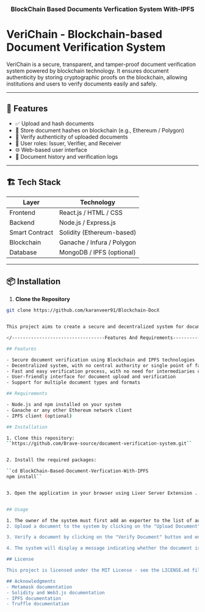 
  <h3 align="center">BlockChain Based Documents Verfication System With-IPFS</h3>

  # VeriChain - Blockchain-based Document Verification System

VeriChain is a secure, transparent, and tamper-proof document verification system powered by blockchain technology. It ensures document authenticity by storing cryptographic proofs on the blockchain, allowing institutions and users to verify documents easily and safely.

---

## 🚀 Features

- ✅ Upload and hash documents
- 🔐 Store document hashes on blockchain (e.g., Ethereum / Polygon)
- 📄 Verify authenticity of uploaded documents
- 👤 User roles: Issuer, Verifier, and Receiver
- 🌐 Web-based user interface
- 🧾 Document history and verification logs

---

## 🏗️ Tech Stack

| Layer        | Technology               |
|-------------|--------------------------|
| Frontend     | React.js / HTML / CSS     |
| Backend      | Node.js / Express.js      |
| Smart Contract | Solidity (Ethereum-based) |
| Blockchain   | Ganache / Infura / Polygon |
| Database     | MongoDB / IPFS (optional) |

---

## 📦 Installation

1. **Clone the Repository**

```bash
git clone https://github.com/karanveer91/Blockchain-DocX


This project aims to create a secure and decentralized system for document verification using Blockchain and InterPlanetary File System (IPFS) technologies. The system stores the hash of the documents in the Blockchain network and the documents themselves in the IPFS network. This ensures that the documents cannot be tampered with or altered, and they can be easily retrieved and verified by authorized parties.

</----------------------------------Features And Requirements------------------------------------------------>

## Features

- Secure document verification using Blockchain and IPFS technologies
- Decentralized system, with no central authority or single point of failure
- Fast and easy verification process, with no need for intermediaries or third-party services
- User-friendly interface for document upload and verification
- Support for multiple document types and formats

## Requirements

- Node.js and npm installed on your system
- Ganache or any other Ethereum network client
- IPFS client (optional)

## Installation

1. Clone this repository: 
``https://github.com/Brave-source/document-verification-system.git``


2. Install the required packages:

``cd BlockChain-Based-Document-Verfication-With-IPFS
npm install``


3. Open the application in your browser using Liver Server Extension .


## Usage

1. The owner of the system must first add an exporter to the list of authorized parties. This is done by clicking on the "Add Exporter" button and entering the exporter's Ethereum address.
2. Upload a document to the system by clicking on the "Upload Document" button and selecting a file from your computer. The document will be encrypted and stored in the IPFS network, and its hash will be recorded in the Blockchain.

3. Verify a document by clicking on the "Verify Document" button and entering its unique identifier (hash) in the input field. The system will retrieve the document from the IPFS network, decrypt it, and compare its hash with the one recorded in the Blockchain.

4. The system will display a message indicating whether the document is authentic or not.

## License

This project is licensed under the MIT License - see the LICENSE.md file for details.

## Acknowledgments
- Metamask documentation
- Solidity and Web3.js documentation
- IPFS documentation
- Truffle documentation




